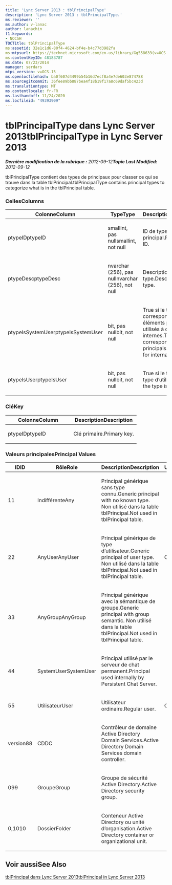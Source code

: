 ```yaml
---
title: 'Lync Server 2013 : tblPrincipalType'
description: 'Lync Server 2013 : tblPrincipalType.'
ms.reviewer: ''
ms.author: v-lanac
author: lanachin
f1.keywords:
- NOCSH
TOCTitle: tblPrincipalType
ms:assetid: 32e1c1d6-80f4-4624-bf4e-b4c77d3982fa
ms:mtpsurl: https://technet.microsoft.com/en-us/library/Gg558633(v=OCS.15)
ms:contentKeyID: 48183787
ms.date: 07/23/2014
manager: serdars
mtps_version: v=OCS.15
ms.openlocfilehash: ba0f607d4499b54b16d7ecf8a4e7de603e874788
ms.sourcegitcommit: 36fee89bb887bea4f18b19f17a8c69daf5bc423d
ms.translationtype: MT
ms.contentlocale: fr-FR
ms.lasthandoff: 11/24/2020
ms.locfileid: "49393909"
---
```

# <a name="tblprincipaltype-in-lync-server-2013"></a><span data-ttu-id="614a1-103">tblPrincipalType dans Lync Server 2013</span><span class="sxs-lookup"><span data-stu-id="614a1-103">tblPrincipalType in Lync Server 2013</span></span>

<div data-xmlns="http://www.w3.org/1999/xhtml">

<div class="topic" data-xmlns="http://www.w3.org/1999/xhtml" data-msxsl="urn:schemas-microsoft-com:xslt" data-cs="https://msdn.microsoft.com/">

<div data-asp="https://msdn2.microsoft.com/asp">



</div>

<div id="mainSection">

<div id="mainBody"><span data-ttu-id="614a1-104">

<span> </span></span><span class="sxs-lookup"><span data-stu-id="614a1-104">

<span> </span></span></span>

<span data-ttu-id="614a1-105">_**Dernière modification de la rubrique :** 2012-09-12_</span><span class="sxs-lookup"><span data-stu-id="614a1-105">_**Topic Last Modified:** 2012-09-12_</span></span>

<span data-ttu-id="614a1-106">tblPrincipalType contient des types de principaux pour classer ce qui se trouve dans la table tblPrincipal.</span><span class="sxs-lookup"><span data-stu-id="614a1-106">tblPrincipalType contains principal types to categorize what is in the tblPrincipal table.</span></span>

### <a name="columns"></a><span data-ttu-id="614a1-107">Celles</span><span class="sxs-lookup"><span data-stu-id="614a1-107">Columns</span></span>

<table>
<colgroup>
<col style="width: 33%" />
<col style="width: 33%" />
<col style="width: 33%" />
</colgroup>
<thead>
<tr class="header">
<th><span data-ttu-id="614a1-108">Colonne</span><span class="sxs-lookup"><span data-stu-id="614a1-108">Column</span></span></th>
<th><span data-ttu-id="614a1-109">Type</span><span class="sxs-lookup"><span data-stu-id="614a1-109">Type</span></span></th>
<th><span data-ttu-id="614a1-110">Description</span><span class="sxs-lookup"><span data-stu-id="614a1-110">Description</span></span></th>
</tr>
</thead>
<tbody>
<tr class="odd">
<td><p><span data-ttu-id="614a1-111">ptypeID</span><span class="sxs-lookup"><span data-stu-id="614a1-111">ptypeID</span></span></p></td>
<td><p><span data-ttu-id="614a1-112">smallint, pas null</span><span class="sxs-lookup"><span data-stu-id="614a1-112">smallint, not null</span></span></p></td>
<td><p><span data-ttu-id="614a1-113">ID de type principal.</span><span class="sxs-lookup"><span data-stu-id="614a1-113">Principal type ID.</span></span></p></td>
</tr>
<tr class="even">
<td><p><span data-ttu-id="614a1-114">ptypeDesc</span><span class="sxs-lookup"><span data-stu-id="614a1-114">ptypeDesc</span></span></p></td>
<td><p><span data-ttu-id="614a1-115">nvarchar (256), pas null</span><span class="sxs-lookup"><span data-stu-id="614a1-115">nvarchar (256), not null</span></span></p></td>
<td><p><span data-ttu-id="614a1-116">Description du type.</span><span class="sxs-lookup"><span data-stu-id="614a1-116">Description of the type.</span></span></p></td>
</tr>
<tr class="odd">
<td><p><span data-ttu-id="614a1-117">ptypeIsSystemUser</span><span class="sxs-lookup"><span data-stu-id="614a1-117">ptypeIsSystemUser</span></span></p></td>
<td><p><span data-ttu-id="614a1-118">bit, pas null</span><span class="sxs-lookup"><span data-stu-id="614a1-118">bit, not null</span></span></p></td>
<td><p><span data-ttu-id="614a1-119">True si le type correspond aux éléments principaux utilisés à des fins internes.</span><span class="sxs-lookup"><span data-stu-id="614a1-119">True if the type corresponds to the principals that are used for internal purposes.</span></span></p></td>
</tr>
<tr class="even">
<td><p><span data-ttu-id="614a1-120">ptypeIsUser</span><span class="sxs-lookup"><span data-stu-id="614a1-120">ptypeIsUser</span></span></p></td>
<td><p><span data-ttu-id="614a1-121">bit, pas null</span><span class="sxs-lookup"><span data-stu-id="614a1-121">bit, not null</span></span></p></td>
<td><p><span data-ttu-id="614a1-122">True si le type est un type d’utilisateur.</span><span class="sxs-lookup"><span data-stu-id="614a1-122">True if the type is a user type.</span></span></p></td>
</tr>
</tbody>
</table>


### <a name="key"></a><span data-ttu-id="614a1-123">Clé</span><span class="sxs-lookup"><span data-stu-id="614a1-123">Key</span></span>

<table>
<colgroup>
<col style="width: 50%" />
<col style="width: 50%" />
</colgroup>
<thead>
<tr class="header">
<th><span data-ttu-id="614a1-124">Colonne</span><span class="sxs-lookup"><span data-stu-id="614a1-124">Column</span></span></th>
<th><span data-ttu-id="614a1-125">Description</span><span class="sxs-lookup"><span data-stu-id="614a1-125">Description</span></span></th>
</tr>
</thead>
<tbody>
<tr class="odd">
<td><p><span data-ttu-id="614a1-126">ptypeID</span><span class="sxs-lookup"><span data-stu-id="614a1-126">ptypeID</span></span></p></td>
<td><p><span data-ttu-id="614a1-127">Clé primaire.</span><span class="sxs-lookup"><span data-stu-id="614a1-127">Primary key.</span></span></p></td>
</tr>
</tbody>
</table>


### <a name="principal-values"></a><span data-ttu-id="614a1-128">Valeurs principales</span><span class="sxs-lookup"><span data-stu-id="614a1-128">Principal Values</span></span>

<table>
<colgroup>
<col style="width: 25%" />
<col style="width: 25%" />
<col style="width: 25%" />
<col style="width: 25%" />
</colgroup>
<thead>
<tr class="header">
<th><span data-ttu-id="614a1-129">ID</span><span class="sxs-lookup"><span data-stu-id="614a1-129">ID</span></span></th>
<th><span data-ttu-id="614a1-130">Rôle</span><span class="sxs-lookup"><span data-stu-id="614a1-130">Role</span></span></th>
<th><span data-ttu-id="614a1-131">Description</span><span class="sxs-lookup"><span data-stu-id="614a1-131">Description</span></span></th>
<th><span data-ttu-id="614a1-132">Utilisateur</span><span class="sxs-lookup"><span data-stu-id="614a1-132">User</span></span></th>
</tr>
</thead>
<tbody>
<tr class="odd">
<td><p><span data-ttu-id="614a1-133">1</span><span class="sxs-lookup"><span data-stu-id="614a1-133">1</span></span></p></td>
<td><p><span data-ttu-id="614a1-134">Indifférente</span><span class="sxs-lookup"><span data-stu-id="614a1-134">Any</span></span></p></td>
<td><p><span data-ttu-id="614a1-135">Principal générique sans type connu.</span><span class="sxs-lookup"><span data-stu-id="614a1-135">Generic principal with no known type.</span></span> <span data-ttu-id="614a1-136">Non utilisé dans la table tblPrincipal.</span><span class="sxs-lookup"><span data-stu-id="614a1-136">Not used in tblPrincipal table.</span></span></p></td>
<td></td>
</tr>
<tr class="even">
<td><p><span data-ttu-id="614a1-137">2</span><span class="sxs-lookup"><span data-stu-id="614a1-137">2</span></span></p></td>
<td><p><span data-ttu-id="614a1-138">AnyUser</span><span class="sxs-lookup"><span data-stu-id="614a1-138">AnyUser</span></span></p></td>
<td><p><span data-ttu-id="614a1-139">Principal générique de type d’utilisateur.</span><span class="sxs-lookup"><span data-stu-id="614a1-139">Generic principal of user type.</span></span> <span data-ttu-id="614a1-140">Non utilisé dans la table tblPrincipal.</span><span class="sxs-lookup"><span data-stu-id="614a1-140">Not used in tblPrincipal table.</span></span></p></td>
<td><p><span data-ttu-id="614a1-141">Oui</span><span class="sxs-lookup"><span data-stu-id="614a1-141">Yes</span></span></p></td>
</tr>
<tr class="odd">
<td><p><span data-ttu-id="614a1-142">3</span><span class="sxs-lookup"><span data-stu-id="614a1-142">3</span></span></p></td>
<td><p><span data-ttu-id="614a1-143">AnyGroup</span><span class="sxs-lookup"><span data-stu-id="614a1-143">AnyGroup</span></span></p></td>
<td><p><span data-ttu-id="614a1-144">Principal générique avec la sémantique de groupe.</span><span class="sxs-lookup"><span data-stu-id="614a1-144">Generic principal with group semantic.</span></span> <span data-ttu-id="614a1-145">Non utilisé dans la table tblPrincipal.</span><span class="sxs-lookup"><span data-stu-id="614a1-145">Not used in tblPrincipal table.</span></span></p></td>
<td></td>
</tr>
<tr class="even">
<td><p><span data-ttu-id="614a1-146">4</span><span class="sxs-lookup"><span data-stu-id="614a1-146">4</span></span></p></td>
<td><p><span data-ttu-id="614a1-147">SystemUser</span><span class="sxs-lookup"><span data-stu-id="614a1-147">SystemUser</span></span></p></td>
<td><p><span data-ttu-id="614a1-148">Principal utilisé par le serveur de chat permanent.</span><span class="sxs-lookup"><span data-stu-id="614a1-148">Principal used internally by Persistent Chat Server.</span></span></p></td>
<td></td>
</tr>
<tr class="odd">
<td><p><span data-ttu-id="614a1-149">5</span><span class="sxs-lookup"><span data-stu-id="614a1-149">5</span></span></p></td>
<td><p><span data-ttu-id="614a1-150">Utilisateur</span><span class="sxs-lookup"><span data-stu-id="614a1-150">User</span></span></p></td>
<td><p><span data-ttu-id="614a1-151">Utilisateur ordinaire.</span><span class="sxs-lookup"><span data-stu-id="614a1-151">Regular user.</span></span></p></td>
<td><p><span data-ttu-id="614a1-152">Oui</span><span class="sxs-lookup"><span data-stu-id="614a1-152">Yes</span></span></p></td>
</tr>
<tr class="even">
<td><p><span data-ttu-id="614a1-153">version8</span><span class="sxs-lookup"><span data-stu-id="614a1-153">8</span></span></p></td>
<td><p><span data-ttu-id="614a1-154">CD</span><span class="sxs-lookup"><span data-stu-id="614a1-154">DC</span></span></p></td>
<td><p><span data-ttu-id="614a1-155">Contrôleur de domaine Active Directory Domain Services.</span><span class="sxs-lookup"><span data-stu-id="614a1-155">Active Directory Domain Services domain controller.</span></span></p></td>
<td></td>
</tr>
<tr class="odd">
<td><p><span data-ttu-id="614a1-156">09</span><span class="sxs-lookup"><span data-stu-id="614a1-156">9</span></span></p></td>
<td><p><span data-ttu-id="614a1-157">Groupe</span><span class="sxs-lookup"><span data-stu-id="614a1-157">Group</span></span></p></td>
<td><p><span data-ttu-id="614a1-158">Groupe de sécurité Active Directory.</span><span class="sxs-lookup"><span data-stu-id="614a1-158">Active Directory security group.</span></span></p></td>
<td></td>
</tr>
<tr class="even">
<td><p><span data-ttu-id="614a1-159">0,10</span><span class="sxs-lookup"><span data-stu-id="614a1-159">10</span></span></p></td>
<td><p><span data-ttu-id="614a1-160">Dossier</span><span class="sxs-lookup"><span data-stu-id="614a1-160">Folder</span></span></p></td>
<td><p><span data-ttu-id="614a1-161">Conteneur Active Directory ou unité d’organisation.</span><span class="sxs-lookup"><span data-stu-id="614a1-161">Active Directory container or organizational unit.</span></span></p></td>
<td></td>
</tr>
</tbody>
</table>


<div>

## <a name="see-also"></a><span data-ttu-id="614a1-162">Voir aussi</span><span class="sxs-lookup"><span data-stu-id="614a1-162">See Also</span></span>


[<span data-ttu-id="614a1-163">tblPrincipal dans Lync Server 2013</span><span class="sxs-lookup"><span data-stu-id="614a1-163">tblPrincipal in Lync Server 2013</span></span>](lync-server-2013-tblprincipal.md)  
  

<span data-ttu-id="614a1-164"></div>

</div>

<span> </span>

</div>

</div>

</span><span class="sxs-lookup"><span data-stu-id="614a1-164"></div>

</div>

<span> </span>

</div>

</div>

</span></span></div>

